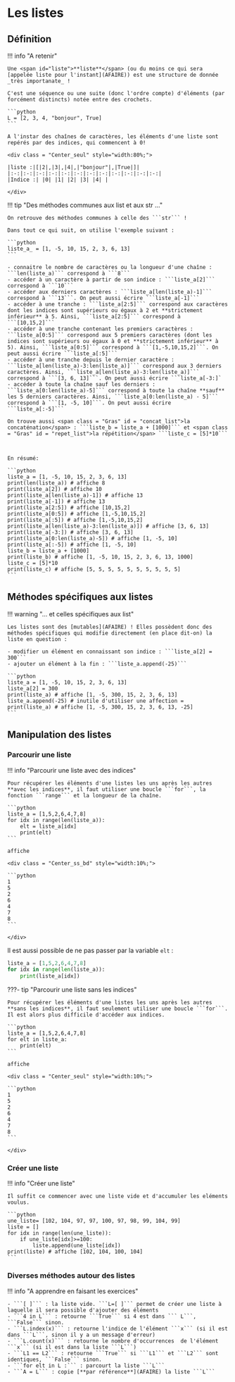 # Les listes

## Définition

!!! info "A retenir"

    Une <span id="liste">**liste**</span> (ou du moins ce qui sera [appelée liste pour l'instant](AFAIRE)) est une structure de donnée _très importanate_ !

    C'est une séquence ou une suite (donc l'ordre compte) d'éléments (par forcément distincts) notée entre des crochets.

    ```python
    L = [2, 3, 4, "bonjour", True]
    ```

    A l'instar des chaînes de caractères, les éléments d'une liste sont repérés par des indices, qui commencent à 0!
	
	<div class = "Center_seul" style="width:80%;">
	
	|liste :|[|2|,|3|,|4|,|"bonjour"|,|True|]|
	|:-:|:-:|:-:|:-:|:-:|:-:|:-:|:-:|:-:|:-:|:-:|:-:|
	|Indice :| |0| |1| |2| |3| |4| |

	</div>

!!! tip "Des méthodes communes aux list et aux str ..."

    On retrouve des méthodes communes à celle des ```str``` !

	Dans tout ce qui suit, on utilise l'exemple suivant :

	```python
	liste_a_ = [1, -5, 10, 15, 2, 3, 6, 13]
	```

	- connaitre le nombre de caractères ou la longueur d'une chaîne : ```len(liste_a)``` correspond à ```8```
	- accéder à un caractère à partir de son indice : ```liste_a[2]``` correspond à ```10```
	- accéder aux derniers caractères : ```liste_a[len(liste_a)-1]``` correspond à ```13```. On peut aussi écrire ```liste_a[-1]```
	- accéder à une tranche : ```liste_a[2:5]``` correspond aux caractères dont les indices sont supérieurs ou égaux à 2 et **strictement inférieur** à 5. Ainsi, ```liste_a[2:5]``` correspond à ```[10,15,2]```
	- accéder à une tranche contenant les premiers caractères : ```liste_a[0:5]``` correspond aux 5 premiers caractères (dont les indices sont supérieurs ou égaux à 0 et **strictement inférieur** à 5). Ainsi, ```liste_a[0:5]``` correspond à ```[1,-5,10,15,2]```. On peut aussi écrire ```liste_a[:5]```
	- accéder à une tranche depuis le dernier caractère : ```liste_a[len(liste_a)-3:len(liste_a)]``` correspond aux 3 derniers caractères. Ainsi, ```liste_a[len(liste_a)-3:len(liste_a)]``` correspond à ```[3, 6, 13]```. On peut aussi écrire ```liste_a[-3:]`
	- accéder à toute la chaîne sauf les derniers : ```liste_a[0:len(liste_a)-5]``` correspond à toute la chaîne **sauf** les 5 derniers caractères. Ainsi, ```liste_a[0:len(liste_a) - 5]``` correspond à ```[1, -5, 10]```. On peut aussi écrire ```liste_a[:-5]```

    On trouve aussi <span class = "Gras" id = "concat_list">la concaténation</span> : ```liste_b = liste_a + [1000]``` et <span class = "Gras" id = "repet_list">la répétition</span> ```liste_c = [5]*10```

    

    En résumé:

    ```python
    liste_a = [1, -5, 10, 15, 2, 3, 6, 13]
    print(len(liste_a)) # affiche 8
    print(liste_a[2]) # affiche 10
    print(liste_a[len(liste_a)-1]) # affiche 13
    print(liste_a[-1]) # affiche 13
    print(liste_a[2:5]) # affiche [10,15,2]
    print(liste_a[0:5]) # affiche [1,-5,10,15,2]
    print(liste_a[:5]) # affiche [1,-5,10,15,2]
    print(liste_a[len(liste_a)-3:len(liste_a)]) # affiche [3, 6, 13]
    print(liste_a[-3:]) # affiche [3, 6, 13]
    print(liste_a[0:len(liste_a)-5]) # affiche [1, -5, 10]
    print(liste_a[:-5]) # affiche [1, -5, 10]
    liste_b = liste_a + [1000]
    print(liste_b) # affiche [1, -5, 10, 15, 2, 3, 6, 13, 1000]
    liste_c = [5]*10
    print(liste_c) # affiche [5, 5, 5, 5, 5, 5, 5, 5, 5, 5]
    ```

## Méthodes spécifiques aux listes

!!! warning "... et celles spécifiques aux list"

    Les listes sont des [mutables](AFAIRE) ! Elles possèdent donc des méthodes spécifiques qui modifie directement (en place dit-on) la liste en question :

    - modifier un élément en connaissant son indice : ```liste_a[2] = 300```
    - ajouter un élément à la fin : ```liste_a.append(-25)```

    ```python
    liste_a = [1, -5, 10, 15, 2, 3, 6, 13]
    liste_a[2] = 300
    print(liste_a) # affiche [1, -5, 300, 15, 2, 3, 6, 13]
    liste_a.append(-25) # inutile d'utiliser une affection =
    print(liste_a) # affiche [1, -5, 300, 15, 2, 3, 6, 13, -25]
    ```

## Manipulation des listes

### Parcourir une liste

!!! info "Parcourir une liste avec des indices"

    Pour récupérer les éléments d'une listes les uns après les autres **avec les indices**, il faut utiliser une boucle ```for```, la fonction ```range``` et la longueur de la chaîne.

	```python
	liste_a = [1,5,2,6,4,7,8]
	for idx in range(len(liste_a)):
		elt = liste_a[idx]
		print(elt)
	```

	affiche

	<div class = "Center_ss_bd" style="width:10%;">

	```python
	1
    5
    2
    6
    4
    7
    8
	```

	</div>

Il est aussi possible de ne pas passer par la variable ```elt``` :

```python
liste_a = [1,5,2,6,4,7,8]
for idx in range(len(liste_a)):
    print(liste_a[idx])
```

???- tip "Parcourir une liste sans les indices"

    Pour récupérer les éléments d'une listes les uns après les autres **sans les indices**, il faut seulement utiliser une boucle ```for```. Il est alors plus difficile d'accéder aux indices.

	```python
	liste_a = [1,5,2,6,4,7,8]
	for elt in liste_a:
		print(elt)
	```

	affiche

	<div class = "Center_seul" style="width:10%;">

	```python
	1
    5
    2
    6
    4
    7
    8
	```

	</div>



### Créer une liste

!!! info "Créer une liste"

    Il suffit ce commencer avec une liste vide et d'accumuler les eléments voulus.

    ```python
    une_liste= [102, 104, 97, 97, 100, 97, 98, 99, 104, 99]
    liste = []
    for idx in range(len(une_liste)):
        if une_liste[idx]>=100:
            liste.append(une_liste[idx])
    print(liste) # affiche [102, 104, 100, 104]
    ```

### Diverses méthodes autour des listes

!!! info "A apprendre en faisant les exercices"

    - ```[ ]``` : la liste vide. ```L=[ ]``` permet de créer une liste à laquelle il sera possible d'ajouter des éléments
    - ```4 in L``` : retourne ```True``` si 4 est dans ``` L```, ```False``` sinon.
    - ```L.index(x)``` : retourne l'indice de l'élément ```x``` (si il est dans ```L```, sinon il y a un message d'erreur)
    - ```L.count(x)``` : retourne le nombre d'occurrences  de l'élément ```x``` (si il est dans la liste ```L```)
    - ```L1 == L2``` : retourne ```True``` si ```L1``` et ```L2``` sont identiques, ```False``` sinon.
    - ```for elt in L :``` : parcourt la liste ```L```
    - ```A = L``` : copie [**par référence**](AFAIRE) la liste ```L```



<!--## Exercices

???- question "Exercice"-->